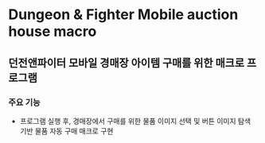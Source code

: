 Dungeon & Fighter Mobile auction house macro
======================

## 던전앤파이터 모바일 경매장 아이템 구매를 위한 매크로 프로그램

### 주요 기능
- 프로그램 실행 후, 경매장에서 구매를 위한 물품 이미지 선택 및 버튼 이미지 탐색 기반 물품 자동 구매 매크로 구현